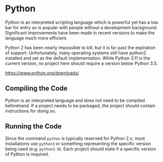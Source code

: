 # Python
Python is an interpreted scripting language which is powerful yet has a low bar for entry so is 
popular with people without a development background. Significant improvements have been made in 
recent versions to make the language much more efficient.

Python 2 has been nearly impossible to kill, but it is far past the expiration of support. 
Unfortunately, many operating systems still have python2 installed and set as the default 
implementation. While Python 3.11 is the current version, no project here should require a version 
below Python 3.5.

https://www.python.org/downloads/

## Compiling the Code
Python is an interpreted language and does not need to be compiled beforehand. If a project needs 
to be packaged, the project should contain instructions for doing so. 

## Running the Code
Since the command `python` is typically reserved for Python 2.x, most installations use `python3` or 
something representing the specific version being used (e.g. `python3.9`). Each project should
state if a specific version of Python is required.